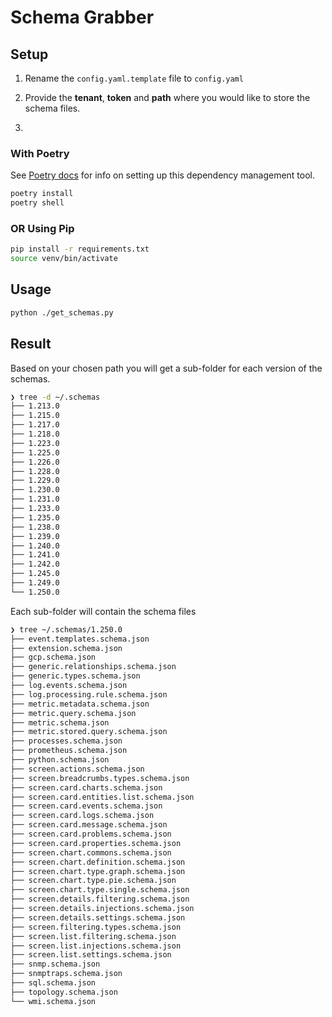 # Schema Grabber


## Setup

1. Rename the `config.yaml.template` file to `config.yaml` 

2. Provide the **tenant**, **token** and **path** where you would like to store the schema files.
3. 
### With Poetry 

See [Poetry docs](https://python-poetry.org/docs/) for info on setting up this dependency management tool.

```zsh
poetry install
poetry shell
```

### OR Using Pip 

```zsh
pip install -r requirements.txt
source venv/bin/activate
```


## Usage

```zsh
python ./get_schemas.py
```

## Result

Based on your chosen path you will get a sub-folder for each version of the schemas.

```zsh
❯ tree -d ~/.schemas
├── 1.213.0
├── 1.215.0
├── 1.217.0
├── 1.218.0
├── 1.223.0
├── 1.225.0
├── 1.226.0
├── 1.228.0
├── 1.229.0
├── 1.230.0
├── 1.231.0
├── 1.233.0
├── 1.235.0
├── 1.238.0
├── 1.239.0
├── 1.240.0
├── 1.241.0
├── 1.242.0
├── 1.245.0
├── 1.249.0
└── 1.250.0
```

Each sub-folder will contain the schema files

```zsh
❯ tree ~/.schemas/1.250.0
├── event.templates.schema.json
├── extension.schema.json
├── gcp.schema.json
├── generic.relationships.schema.json
├── generic.types.schema.json
├── log.events.schema.json
├── log.processing.rule.schema.json
├── metric.metadata.schema.json
├── metric.query.schema.json
├── metric.schema.json
├── metric.stored.query.schema.json
├── processes.schema.json
├── prometheus.schema.json
├── python.schema.json
├── screen.actions.schema.json
├── screen.breadcrumbs.types.schema.json
├── screen.card.charts.schema.json
├── screen.card.entities.list.schema.json
├── screen.card.events.schema.json
├── screen.card.logs.schema.json
├── screen.card.message.schema.json
├── screen.card.problems.schema.json
├── screen.card.properties.schema.json
├── screen.chart.commons.schema.json
├── screen.chart.definition.schema.json
├── screen.chart.type.graph.schema.json
├── screen.chart.type.pie.schema.json
├── screen.chart.type.single.schema.json
├── screen.details.filtering.schema.json
├── screen.details.injections.schema.json
├── screen.details.settings.schema.json
├── screen.filtering.types.schema.json
├── screen.list.filtering.schema.json
├── screen.list.injections.schema.json
├── screen.list.settings.schema.json
├── snmp.schema.json
├── snmptraps.schema.json
├── sql.schema.json
├── topology.schema.json
└── wmi.schema.json
```